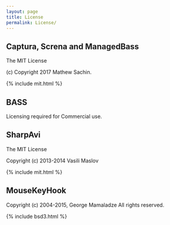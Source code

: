 ```yaml
---
layout: page
title: License
permalink: License/
---
```


## Captura, Screna and ManagedBass
The MIT License

(c) Copyright 2017 Mathew Sachin.  

{% include mit.html %}

## BASS
Licensing required for Commercial use.

## SharpAvi
The MIT License

Copyright (c) 2013-2014 Vasili Maslov

{% include mit.html %}

## MouseKeyHook
Copyright (c) 2004-2015, George Mamaladze
All rights reserved.

{% include bsd3.html %}